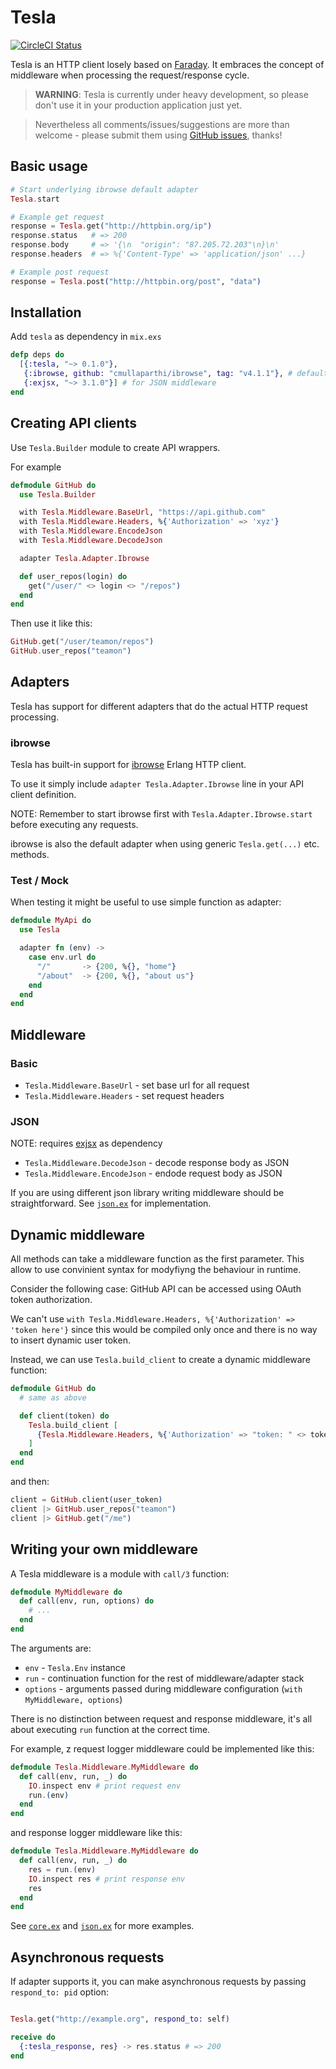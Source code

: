# Tesla

[![CircleCI Status](https://circleci.com/gh/monterail/tesla.png?style=shield)](https://circleci.com/gh/monterail/tesla)

Tesla is an HTTP client losely based on [Faraday](https://github.com/lostisland/faraday).
It embraces the concept of middleware when processing the request/response cycle.

> **WARNING**: Tesla is currently under heavy development, so please don't use it in your production application just yet.

>  Nevertheless all comments/issues/suggestions are more than welcome - please submit them using [GitHub issues](https://github.com/monterail/tesla/issues), thanks!


## Basic usage

```ex
# Start underlying ibrowse default adapter
Tesla.start

# Example get request
response = Tesla.get("http://httpbin.org/ip")
response.status   # => 200
response.body     # => '{\n  "origin": "87.205.72.203"\n}\n'
response.headers  # => %{'Content-Type' => 'application/json' ...}

# Example post request
response = Tesla.post("http://httpbin.org/post", "data")
```

## Installation

Add `tesla` as dependency in `mix.exs`

```ex
defp deps do
  [{:tesla, "~> 0.1.0"},
   {:ibrowse, github: "cmullaparthi/ibrowse", tag: "v4.1.1"}, # default adapter
   {:exjsx, "~> 3.1.0"}] # for JSON middleware
end
```


## Creating API clients

Use `Tesla.Builder` module to create API wrappers.

For example

```ex
defmodule GitHub do
  use Tesla.Builder

  with Tesla.Middleware.BaseUrl, "https://api.github.com"
  with Tesla.Middleware.Headers, %{'Authorization' => 'xyz'}
  with Tesla.Middleware.EncodeJson
  with Tesla.Middleware.DecodeJson

  adapter Tesla.Adapter.Ibrowse

  def user_repos(login) do
    get("/user/" <> login <> "/repos")
  end
end
```

Then use it like this:

```ex
GitHub.get("/user/teamon/repos")
GitHub.user_repos("teamon")
```

## Adapters

Tesla has support for different adapters that do the actual HTTP request processing.

### ibrowse

Tesla has built-in support for [ibrowse](https://github.com/cmullaparthi/ibrowse) Erlang HTTP client.

To use it simply include `adapter Tesla.Adapter.Ibrowse` line in your API client definition.

NOTE: Remember to start ibrowse first with `Tesla.Adapter.Ibrowse.start` before executing any requests.

ibrowse is also the default adapter when using generic `Tesla.get(...)` etc. methods.

### Test / Mock

When testing it might be useful to use simple function as adapter:

```ex
defmodule MyApi do
  use Tesla

  adapter fn (env) ->
    case env.url do
      "/"       -> {200, %{}, "home"}
      "/about"  -> {200, %{}, "about us"}
    end
  end
end
```




## Middleware

### Basic

- `Tesla.Middleware.BaseUrl` - set base url for all request
- `Tesla.Middleware.Headers` - set request headers

### JSON
NOTE: requires [exjsx](https://github.com/talentdeficit/exjsx) as dependency

- `Tesla.Middleware.DecodeJson` - decode response body as JSON
- `Tesla.Middleware.EncodeJson` - endode request body as JSON

If you are using different json library writing middleware should be straightforward. See [`json.ex`](https://github.com/monterail/tesla/blob/master/lib/tesla/middleware/json.ex) for implementation.


## Dynamic middleware

All methods can take a middleware function as the first parameter.
This allow to use convinient syntax for modyfiyng the behaviour in runtime.

Consider the following case: GitHub API can be accessed using OAuth token authorization.

We can't use `with Tesla.Middleware.Headers, %{'Authorization' => 'token here'}` since this would be compiled only once and there is no way to insert dynamic user token.

Instead, we can use `Tesla.build_client` to create a dynamic middleware function:

```ex
defmodule GitHub do
  # same as above

  def client(token) do
    Tesla.build_client [
      {Tesla.Middleware.Headers, %{'Authorization' => "token: " <> token }}
    ]
  end
end
```

and then:

```ex
client = GitHub.client(user_token)
client |> GitHub.user_repos("teamon")
client |> GitHub.get("/me")
```


## Writing your own middleware

A Tesla middleware is a module with `call/3` function:

```ex
defmodule MyMiddleware do
  def call(env, run, options) do
    # ...
  end
end
```

The arguments are:
- `env` - `Tesla.Env` instance
- `run` - continuation function for the rest of middleware/adapter stack
- `options` - arguments passed during middleware configuration (`with MyMiddleware, options`)

There is no distinction between request and response middleware, it's all about executing `run` function at the correct time.

For example, z request logger middleware could be implemented like this:

```ex
defmodule Tesla.Middleware.MyMiddleware do
  def call(env, run, _) do
    IO.inspect env # print request env
    run.(env)
  end
end
```

and response logger middleware like this:

```ex
defmodule Tesla.Middleware.MyMiddleware do
  def call(env, run, _) do
    res = run.(env)
    IO.inspect res # print response env
    res
  end
end
```

See [`core.ex`](https://github.com/monterail/tesla/blob/master/lib/tesla/middleware/core.ex) and [`json.ex`](https://github.com/monterail/tesla/blob/master/lib/tesla/middleware/json.ex) for more examples.


## Asynchronous requests

If adapter supports it, you can make asynchronous requests by passing `respond_to: pid` option:

```ex

Tesla.get("http://example.org", respond_to: self)

receive do
  {:tesla_response, res} -> res.status # => 200
end
```
